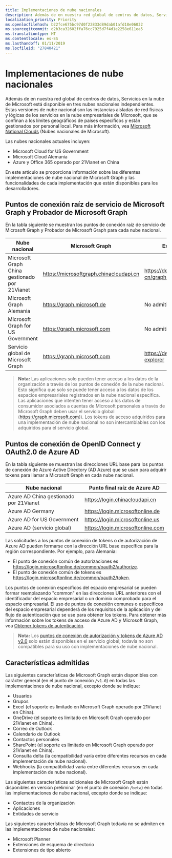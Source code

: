 ```yaml
---
title: Implementaciones de nube nacionales
description: Además de en nuestra red global de centros de datos, Servicios en la nube de Microsoft está disponible en tres nubes nacionales independientes. Estas versiones de nube nacional son las instancias aisladas de red físicas y lógicas de los servicios en la nube empresariales de Microsoft, que se confinan a los límites geográficos de países específicos y están operados por personal local. Para más información, vea Microsoft National Clouds.
localization_priority: Priority
ms.openlocfilehash: b22fce675bc97d0f22833d89dab01afd18e06032
ms.sourcegitcommit: d2b3ca32602ffa76cc7925d7f4d1e2258e611ea5
ms.translationtype: HT
ms.contentlocale: es-ES
ms.lasthandoff: 01/11/2019
ms.locfileid: "27840421"
---
```

# <a name="national-cloud-deployments"></a>Implementaciones de nube nacionales


Además de en nuestra red global de centros de datos, Servicios en la nube de Microsoft está disponible en tres nubes nacionales independientes. Estas versiones de nube nacional son las instancias aisladas de red físicas y lógicas de los servicios en la nube empresariales de Microsoft, que se confinan a los límites geográficos de países específicos y están gestionados por personal local. Para más información, vea [Microsoft National Clouds](https://www.microsoft.com/es-ES/TrustCenter/CloudServices/NationalCloud) (Nubes nacionales de Microsoft).

Las nubes nacionales actuales incluyen:

- Microsoft Cloud for US Government
- Microsoft Cloud Alemania
- Azure y Office 365 operado por 21Vianet en China

En este artículo se proporciona información sobre las diferentes implementaciones de nube nacional de Microsoft Graph y las funcionalidades de cada implementación que están disponibles para los desarrolladores.

## <a name="microsoft-graph-and-microsoft-graph-explorer-service-root-endpoints"></a>Puntos de conexión raíz de servicio de Microsoft Graph y Probador de Microsoft Graph

En la tabla siguiente se muestran los puntos de conexión raíz de servicio de Microsoft Graph y Probador de Microsoft Graph para cada nube nacional.

| Nube nacional | Microsoft Graph | Explorador de Microsoft Graph
|---------------------------|----------------|----------------|
| Microsoft Graph China gestionado por 21Vianet | https://microsoftgraph.chinacloudapi.cn | https://developer.microsoft.com/zh-cn/graph/graph-explorer-china |
| Microsoft Graph Alemania | https://graph.microsoft.de | No admitida. |
| Microsoft Graph for US Government | https://graph.microsoft.com | No admitida. |
| Servicio global de Microsoft Graph | https://graph.microsoft.com | https://developer.microsoft.com/graph/graph-explorer |

> **Nota:** Las aplicaciones solo pueden tener acceso a los datos de la organización a través de los puntos de conexión de la nube nacional. Esto significa que solo se puede tener acceso a los datos de los espacios empresariales registrados en la nube nacional específica. Las aplicaciones que intenten tener acceso a los datos de consumidor asociados a cuentas de Microsoft personales a través de Microsoft Graph deben usar el servicio global (https://graph.microsoft.com)). Los tokens de acceso adquiridos para una implementación de nube nacional no son intercambiables con los adquiridos para el servicio global.

## <a name="azure-ad-openid-connect-and-oauth20-endpoints"></a>Puntos de conexión de OpenID Connect y OAuth2.0 de Azure AD

En la tabla siguiente se muestran las direcciones URL base para los puntos de conexión de Azure Active Directory (AD Azure) que se usan para adquirir tokens para llamar a Microsoft Graph en cada nube nacional.

| Nube nacional | Punto final raíz de Azure AD |
|---------------------------|----------------|
| Azure AD China gestionado por 21Vianet |https://login.chinacloudapi.cn |
| Azure AD Germany | https://login.microsoftonline.de |
| Azure AD for US Government | https://login.microsoftonline.us |
| Azure AD (servicio global) | https://login.microsoftonline.com |

Las solicitudes a los puntos de conexión de tokens o de autorización de Azure AD pueden formarse con la dirección URL base específica para la región correspondiente. Por ejemplo, para Alemania:

- El punto de conexión común de autorizaciones es https://login.microsoftonline.de/common/oauth2/authorize.
- El punto de conexión común de tokens es https://login.microsoftonline.de/common/oauth2/token.

Los puntos de conexión específicos del espacio empresarial se pueden formar reemplazando "common" en las direcciones URL anteriores con el identificador del espacio empresarial o un dominio comprobado para el espacio empresarial. El uso de puntos de conexión comunes o específicos del espacio empresarial dependerá de los requisitos de la aplicación y del flujo de autenticación que se use para obtener los tokens. Para obtener más información sobre los tokens de acceso de Azure AD y Microsoft Graph, vea [Obtener tokens de autenticación](./auth-overview.md).

> **Nota:** Los [puntos de conexión de autorización y tokens de Azure AD v2.0](https://azure.microsoft.com/es-ES/documentation/articles/active-directory-appmodel-v2-overview/) solo están disponibles en el servicio global; todavía no son compatibles para su uso con implementaciones de nube nacional.

## <a name="supported-features"></a>Características admitidas

Las siguientes características de Microsoft Graph están disponibles con carácter general (en el punto de conexión `/v1.0`) en todas las implementaciones de nube nacional, excepto donde se indique:

* Usuarios
* Grupos
* Excel (el soporte es limitado en Microsoft Graph operado por 21Vianet en China).
* OneDrive (el soporte es limitado en Microsoft Graph operado por 21Vianet en China).
* Correo de Outlook
* Calendario de Outlook
* Contactos personales 
* SharePoint (el soporte es limitado en Microsoft Graph operado por 21Vianet en China).
* Consulta delta (la compatibilidad varía entre diferentes recursos en cada implementación de nube nacional).
* Webhooks (la compatibilidad varía entre diferentes recursos en cada implementación de nube nacional).

Las siguientes características adicionales de Microsoft Graph están disponibles en versión preliminar (en el punto de conexión `/beta`) en todas las implementaciones de nube nacional, excepto donde se indique:

* Contactos de la organización
* Aplicaciones
* Entidades de servicio

Las siguientes características de Microsoft Graph todavía no se admiten en las implementaciones de nube nacionales:

* Microsoft Planner
* Extensiones de esquema de directorio
* Extensiones de tipo abierto
